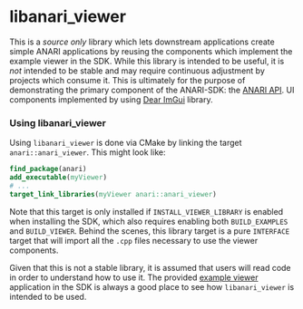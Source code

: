 # libanari_viewer

This is a _source only_ library which lets downstream applications create
simple ANARI applications by reusing the components which implement the example
viewer in the SDK. While this library is intended to be useful, it is _not_
intended to be stable and may require continuous adjustment by projects which
consume it. This is ultimately for the purpose of demonstrating the primary
component of the ANARI-SDK: the [ANARI API](../anari/include/anari/anari.h).
UI components implemented by using [Dear ImGui](https://github.com/ocornut/imgui)
library.

### Using libanari_viewer

Using `libanari_viewer` is done via CMake by linking the target
`anari::anari_viewer`. This might look like:

```cmake
find_package(anari)
add_executable(myViewer)
# ...
target_link_libraries(myViewer anari::anari_viewer)
```

Note that this target is only installed if `INSTALL_VIEWER_LIBRARY` is enabled
when installing the SDK, which also requires enabling both `BUILD_EXAMPLES` and
`BUILD_VIEWER`. Behind the scenes, this library target is a pure `INTERFACE`
target that will import all the `.cpp` files necessary to use the viewer
components.

Given that this is not a stable library, it is assumed that users will read code
in order to understand how to use it. The provided [example
viewer](../../examples/viewer) application in the SDK is always a good place to
see how `libanari_viewer` is intended to be used.

